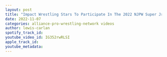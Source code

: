 ```yaml
---
layout: post
title: "Impact Wrestling Stars To Participate In The 2022 NJPW Super Jr Tag League"
date: 2022-11-07
categories: alliance-pro-wrestling-network videos
author: lewis-carlan
spotify_track_id: 
youtube_video_id: IG352rwRLSI
apple_track_id: 
youtube_metadata: 
---
```


